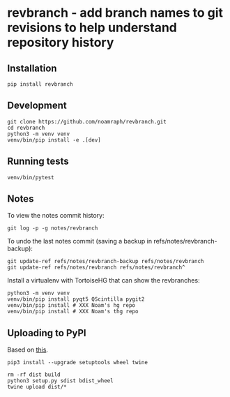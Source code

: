 # revbranch - add branch names to git revisions to help understand repository history

## Installation

```
pip install revbranch
```

## Development

```
git clone https://github.com/noamraph/revbranch.git
cd revbranch
python3 -m venv venv
venv/bin/pip install -e .[dev]
```


## Running tests

```
venv/bin/pytest
```

## Notes

To view the notes commit history:

```
git log -p -g notes/revbranch
```

To undo the last notes commit (saving a backup in refs/notes/revbranch-backup):

```
git update-ref refs/notes/revbranch-backup refs/notes/revbranch
git update-ref refs/notes/revbranch refs/notes/revbranch^
```

Install a virtualenv with TortoiseHG that can show the revbranches:

```
python3 -m venv venv
venv/bin/pip install pyqt5 QScintilla pygit2
venv/bin/pip install # XXX Noam's hg repo
venv/bin/pip install # XXX Noam's thg repo
```


## Uploading to PyPI

Based on [this](https://setuptools.readthedocs.io/en/latest/setuptools.html#distributing-a-setuptools-based-project).

```
pip3 install --upgrade setuptools wheel twine

rm -rf dist build
python3 setup.py sdist bdist_wheel
twine upload dist/*
```